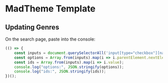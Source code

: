 # MadTheme Template

## Updating Genres

On the search page, paste into the console:

```js
(() => {
	const inputs = document.querySelectorAll('input[type="checkbox"][name="genre[]"]');
	const options = Array.from(inputs).map(i => i.parentElement.nextElementSibling.textContent.trim());
	const ids = Array.from(inputs).map(i => i.value);
	console.log("options:", JSON.stringify(options));
	console.log("ids:", JSON.stringify(ids));
})();
```
